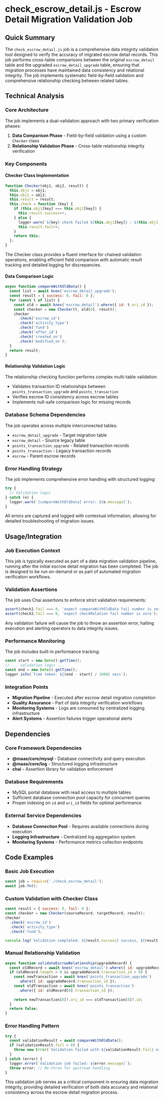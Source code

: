 # check_escrow_detail.js - Escrow Detail Migration Validation Job

## Quick Summary

The `check_escrow_detail.js` job is a comprehensive data integrity validation tool designed to verify the accuracy of migrated escrow detail records. This job performs cross-table comparisons between the original `escrow_detail` table and the upgraded `escrow_detail_upgrade` table, ensuring that migration processes have maintained data consistency and relational integrity. The job implements systematic field-by-field validation and comprehensive relationship checking between related tables.

## Technical Analysis

### Core Architecture

The job implements a dual-validation approach with two primary verification phases:

1. **Data Comparison Phase** - Field-by-field validation using a custom `Checker` class
2. **Relationship Validation Phase** - Cross-table relationship integrity verification

### Key Components

#### Checker Class Implementation
```javascript
function Checker(obj1, obj2, result) {
  this.obj1 = obj1;
  this.obj2 = obj2;
  this.result = result;
  this.check = function (key) {
    if (this.obj1[key] === this.obj2[key]) {
      this.result.success++;
    } else {
      logger.warn(`${key} check failed ${this.obj1[key]} : ${this.obj2[key]}`);
      this.result.fail++;
    }
    return this;
  };
}
```

The Checker class provides a fluent interface for chained validation operations, enabling efficient field comparison with automatic result tracking and detailed logging for discrepancies.

#### Data Comparison Logic
```javascript
async function compareWithOldData() {
  const list = await knex('escrow_detail_upgrade');
  const result = { success: 0, fail: 0 };
  for (const t of list) {
    const old = await knex('escrow_detail').where({ id: t.ori_id });
    const checker = new Checker(t, old[0], result);
    checker
      .check('escrow_id')
      .check('activity_type')
      .check('fund')
      .check('offer_id')
      .check('created_on')
      .check('modified_on');
  }
  return result;
}
```

#### Relationship Validation Logic
The relationship checking function performs complex multi-table validation:
- Validates transaction ID relationships between `points_transaction_upgrade` and `points_transaction`
- Verifies escrow ID consistency across escrow tables
- Implements null-safe comparison logic for missing records

### Database Schema Dependencies

The job operates across multiple interconnected tables:
- `escrow_detail_upgrade` - Target migration table
- `escrow_detail` - Source legacy table  
- `points_transaction_upgrade` - Related transaction records
- `points_transaction` - Legacy transaction records
- `escrow` - Parent escrow records

### Error Handling Strategy

The job implements comprehensive error handling with structured logging:
```javascript
try {
  // Validation logic
} catch (e) {
  logger.warn(`[compareWithOldData] error: ${e.message}`);
}
```

All errors are captured and logged with contextual information, allowing for detailed troubleshooting of migration issues.

## Usage/Integration

### Job Execution Context

This job is typically executed as part of a data migration validation pipeline, running after the initial escrow detail migration has been completed. The job is designed to be run on-demand or as part of automated migration verification workflows.

### Validation Assertions

The job uses Chai assertions to enforce strict validation requirements:
```javascript
assert(check1.fail === 0, 'expect compareWithOldData fail number is zero');
assert(check2.fail === 0, 'expect checkRelation fail number is zero');
```

Any validation failure will cause the job to throw an assertion error, halting execution and alerting operators to data integrity issues.

### Performance Monitoring

The job includes built-in performance tracking:
```javascript
const start = new Date().getTime();
// ... validation logic ...
const end = new Date().getTime();
logger.info(`Time taken: ${(end - start) / 1000} secs`);
```

### Integration Points

- **Migration Pipeline** - Executed after escrow detail migration completion
- **Quality Assurance** - Part of data integrity verification workflows  
- **Monitoring Systems** - Logs are consumed by centralized logging infrastructure
- **Alert Systems** - Assertion failures trigger operational alerts

## Dependencies

### Core Framework Dependencies
- **@maas/core/mysql** - Database connectivity and query execution
- **@maas/core/log** - Structured logging infrastructure
- **chai** - Assertion library for validation enforcement

### Database Requirements
- MySQL portal database with read access to multiple tables
- Sufficient database connection pool capacity for concurrent queries
- Proper indexing on `id` and `ori_id` fields for optimal performance

### External Service Dependencies
- **Database Connection Pool** - Requires available connections during execution
- **Logging Infrastructure** - Centralized log aggregation system
- **Monitoring Systems** - Performance metrics collection endpoints

## Code Examples

### Basic Job Execution
```javascript
const job = require('./check_escrow_detail');
await job.fn();
```

### Custom Validation with Checker Class
```javascript
const result = { success: 0, fail: 0 };
const checker = new Checker(sourceRecord, targetRecord, result);
checker
  .check('escrow_id')
  .check('activity_type')
  .check('fund');

console.log(`Validation completed: ${result.success} success, ${result.fail} failures`);
```

### Manual Relationship Validation
```javascript
async function validateEscrowRelationship(upgradeRecord) {
  const oldRecord = await knex('escrow_detail').where({ id: upgradeRecord.ori_id });
  if (oldRecord.length > 0 && upgradeRecord.transaction_id > 0) {
    const newTransaction = await knex('points_transaction_upgrade')
      .where({ id: upgradeRecord.transaction_id });
    const oldTransaction = await knex('points_transaction')
      .where({ id: oldRecord[0].transaction_id });
    
    return newTransaction[0]?.ori_id === oldTransaction[0]?.id;
  }
  return false;
}
```

### Error Handling Pattern
```javascript
try {
  const validationResult = await compareWithOldData();
  if (validationResult.fail > 0) {
    throw new Error(`Validation failed with ${validationResult.fail} errors`);
  }
} catch (error) {
  logger.error(`Validation job failed: ${error.message}`);
  throw error; // Re-throw for upstream handling
}
```

This validation job serves as a critical component in ensuring data migration integrity, providing detailed verification of both data accuracy and relational consistency across the escrow detail migration process.